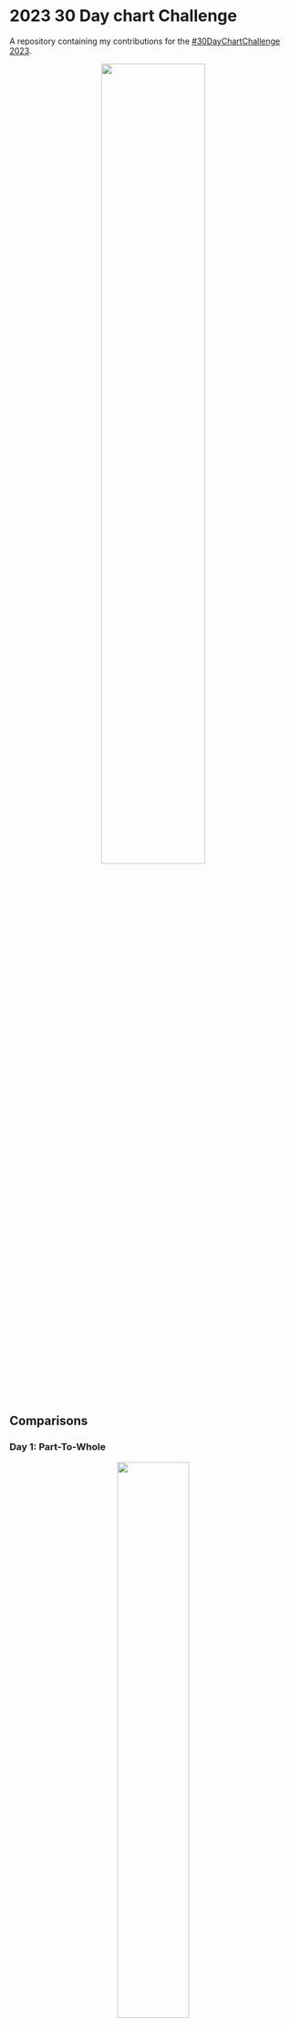 # 2023 30 Day chart Challenge

A repository containing my contributions for the [#30DayChartChallenge 2023](https://30daychartchallenge.org/).

<p align="center">
<img src="prompts.png?raw=true" width=60%>
</p>

## Comparisons

### Day 1: Part-To-Whole
<p align="center">
  <img src="charts/01_partTowhole.png?raw=true" width=50%>
</p>

### Day 2: Waffle
<p align="center">
  <img src="charts/02_waffle.png?raw=true" width=50%>
</p>

### Day 3: Fauna and Flora
<p align="center">
  <img src="charts/03_faunaflora.png?raw=true" width=50%>
</p>

### Day 4: Historical
<p align="center">
  <img src="charts/04_historical.png?raw=true" width=50%>
</p>

### Day 5: Slope
<p align="center">
  <img src="charts/05_slope.png?raw=true" width=50%>
</p>

### Day 6: Data Day-OWID
<p align="center">
  <img src="charts/06_owid.png?raw=true" width=50%>
</p>

## Distributions

### Day 7: Hazards
<p align="center">
  <img src="charts/07_hazards.png?raw=true" width=50%>
</p>

### Day 8: Humans
<p align="center">
  <img src="charts/08_humans.png?raw=true" width=50%>
</p>

### Day 9: High Low
<p align="center">
  <img src="charts/09_highlow.png?raw=true" width=50%>
</p>


### Day 11: Circular
<p align="center">
<img src="charts/11_circular.png?raw=true" width="50%">
</p>

### Day 12: Theme-BBC
<p align="center">
<img src="charts/12_BBC.png?raw=true" width="50%">
</p>

### Day 13: Pop Culture
<p align="center">
<img src="charts/13_popculture.png?raw=true" width="50%">
</p>

### Day 14: New Tool
<p align="center">
<img src="charts/14_newtool.png?raw=true" width="50%">
</p>

## Timeseries

## Uncertainties
### Day 25: Global Change
<p align="center">
<img src="charts/25_globalchange.png?raw=true" width="50%">
</p>

